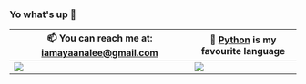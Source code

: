 ### Yo what's up 👋





 📫 You can reach me at: iamayaanalee@gmail.com | 🐍 [Python](https://python.org) is my favourite language
--- | ---
![](https://github-readme-stats.vercel.app/api?username=RuskyDev&show_icons=true&theme=tokyonight) | ![](https://github-readme-stats.vercel.app/api/top-langs/?username=RuskyDev&show_icons=true&theme=tokyonight&layout=compact&langs_count=8)

